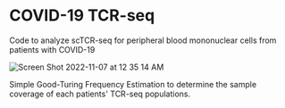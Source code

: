 # COVID-19 TCR-seq
Code to analyze scTCR-seq for peripheral blood mononuclear cells from patients with COVID-19



![Screen Shot 2022-11-07 at 12 35 14 AM](https://user-images.githubusercontent.com/98127654/200241380-fbf4545a-b018-4d7d-a5b1-fbb88dbc005c.png)

Simple Good-Turing Frequency Estimation to determine the sample coverage of each patients' TCR-seq populations. 



